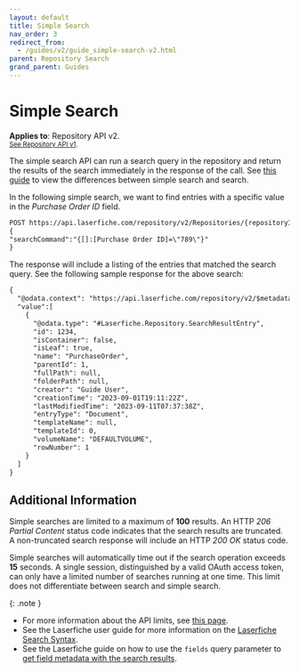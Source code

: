 ```yaml
---
layout: default
title: Simple Search
nav_order: 3
redirect_from:
  - /guides/v2/guide_simple-search-v2.html
parent: Repository Search
grand_parent: Guides
---
```


<!--© 2024 Laserfiche.
See LICENSE-DOCUMENTATION and LICENSE-CODE in the project root for license information.-->

# Simple Search
**Applies to**: Repository API v2.
<br/>
<sup>[See Repository API v1](../guide_simple-search-v1/).</sup>

The simple search API can run a search query in the repository and return the results of the search immediately in the response of the call. See [this guide](../guide_search-vs-simple-search/) to view the differences between simple search and search.

In the following simple search, we want to find entries with a specific value in the _Purchase Order ID_ field.

```xml
POST https://api.laserfiche.com/repository/v2/Repositories/{repositoryId}/SimpleSearches
{
"searchCommand":"{[]:[Purchase Order ID]=\"789\"}"
}
```

The response will include a listing of the entries that matched the search query. See the following sample response for the above search:

```xml
{
  "@odata.context": "https://api.laserfiche.com/repository/v2/$metadata#Collection(Laserfiche.Repository.Entry)",
  "value":[
    {
      "@odata.type": "#Laserfiche.Repository.SearchResultEntry",
      "id": 1234,
      "isContainer": false,
      "isLeaf": true,
      "name": "PurchaseOrder",
      "parentId": 1,
      "fullPath": null,
      "folderPath": null,
      "creator": "Guide User",
      "creationTime": "2023-09-01T19:11:22Z",
      "lastModifiedTime": "2023-09-11T07:37:38Z",
      "entryType": "Document",
      "templateName": null,
      "templateId": 0,
      "volumeName": "DEFAULTVOLUME",
      "rowNumber": 1
    }
  ]
}
```

## Additional Information

Simple searches are limited to a maximum of **100** results. An HTTP _206 Partial Content_ status code indicates that the search results are truncated. A non-truncated search response will include an HTTP _200 OK_ status code.

Simple searches will automatically time out if the search operation exceeds **15** seconds.
A single session, distinguished by a valid OAuth access token, can only have a limited number of searches running at one time. This limit does not differentiate between search and simple search.

{: .note }

- For more information about the API limits, see [this page](../../../getting-started/guide_api-limits/).
- See the Laserfiche user guide for more information on the [Laserfiche Search Syntax](https://doc.laserfiche.com/laserfiche.documentation/11/userguide/en-us/Default.htm#../Subsystems/client_wa/Content/Search/Advanced/Template_Field.htm).
- See the Laserfiche guide on how to use the `fields` query parameter to [get field metadata with the search results](../../documents-and-folders/guide_get-folder-listing/#retrieve-field-metadata-for-each-document).
